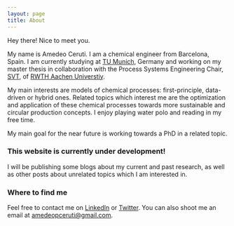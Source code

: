 ```yaml
---
layout: page
title: About
---
```


<p class="message">
  Hey there! Nice to meet you.
</p>


My name is Amedeo Ceruti. I am a chemical engineer from Barcelona, Spain. I am currently studying at [TU Munich](https://www.tum.de/), Germany and working on my master thesis in collaboration with the Process Systems Engineering Chair, [SVT](https://www.maschinenbau.rwth-aachen.de/cms/Maschinenbau/Die-Fakultaet/Institute-und-Lehrstuehle/Uebersicht-aller-Institute/~dfoy/AVT-SVT/?lidx=1), of [RWTH Aachen Universtiy](https://www.rwth-aachen.de/cms/~a/root/?lidx=1).

My main interests are models of chemical processes: first-principle, data-driven or hybrid ones. Related topics which interest me are the optimization and application of these chemical processes towards more sustainable and circular production concepts. I enjoy playing water polo and reading in my free time. 

My main goal for the near future is working towards a PhD in a related topic.

### This website is currently under development!

I will be publishing some blogs about my current and past research, as well as other posts about unrelated topics which I am interested in.

### Where to find me

Feel free to contact me on [LinkedIn](https://www.rwth-aachen.de/cms/~a/root/?lidx=1) or [Twitter](https://twitter.com/AmedeoCeruti). You can also shoot me an email at [amedeopceruti@gmail.com](mailto:amedeopceruti@gmail.com).

